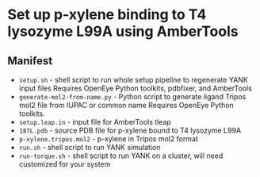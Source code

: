 # Set up p-xylene binding to T4 lysozyme L99A using AmberTools

## Manifest
* `setup.sh` - shell script to run whole setup pipeline to regenerate YANK input files
     Requires OpenEye Python toolkits, pdbfixer, and AmberTools
* `generate-mol2-from-name.py` - Python script to generate ligand Tripos mol2 file from IUPAC or common name
     Requires OpenEye Python toolkits.
* `setup.leap.in` - input file for AmberTools tleap
* `187L.pdb` - source PDB file for p-xylene bound to T4 lysozyme L99A
* `p-xylene.tripos.mol2` - p-xylene in Tripos mol2 format
* `run.sh` - shell script to run YANK simulation
* `run-torque.sh` - shell script to run YANK on a cluster, will need customized for your system